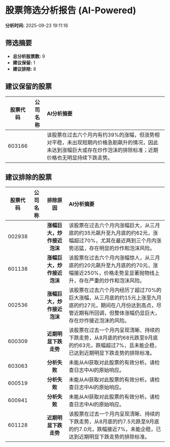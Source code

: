 # 股票筛选分析报告 (AI-Powered)

**分析时间:** 2025-09-23 19:11:16

## 筛选摘要

- **总分析股票数:** 9
- **建议保留:** 1
- **建议排除:** 8

## 建议保留的股票

| 股票代码 | 公司名称 | AI分析摘要 |
|:---:|:---:|:---|
| 603166 |  | 该股票在过去六个月内有约39%的涨幅，但涨势相对平稳，未出现短期内价格急剧飙升的情况，因此未达到涨幅巨大或存在炒作泡沫的排除标准；近期价格也无明显持续下跌走势。 |

## 建议排除的股票

| 股票代码 | 公司名称 | 排除原因 | AI分析摘要 |
|:---:|:---:|:---:|:---|
| 002938 |  | **涨幅巨大，炒作接近泡沫** | 该股票在过去六个月内涨幅巨大，从三月底的约35元飙升至九月底的约62元，涨幅超过70%，尤其在最近两到三个月内涨势迅猛，存在明显的炒作和泡沫风险。 |
| 601138 |  | **涨幅巨大，炒作接近泡沫** | 该股票在过去六个月内涨幅惊人，从三月底的约20元飙升至九月底的约70元，涨幅接近250%，价格走势呈显著抛物线上升，存在严重的炒作和泡沫风险。 |
| 002536 |  | **涨幅巨大，炒作接近泡沫** | 该股票在过去六个月内经历了超过70%的巨大涨幅，从三月底的约15元上涨至九月底的约27元，期间在八月份达到高点，尽管近期有所回调，但整体涨幅仍显巨大，存在炒作接近泡沫的风险。 |
| 600309 |  | **近期明显下跌走势** | 该股票在过去一个月内呈现清晰、持续的下跌走势，从8月底的约68元跌至9月底的约63元，跌幅超过7%，且未能企稳，已达到近期明显下跌走势的排除标准。 |
| 603063 |  | **分析失败** | 未能从AI获取对此股票的有效分析。请检查日志中AI的原始响应。 |
| 600519 |  | **分析失败** | 未能从AI获取对此股票的有效分析。请检查日志中AI的原始响应。 |
| 600941 |  | **分析失败** | 未能从AI获取对此股票的有效分析。请检查日志中AI的原始响应。 |
| 601128 |  | **近期明显下跌走势** | 该股票在过去一个月内呈现清晰、持续的下跌走势，从8月底的约7.5元跌至9月底的约7.0元，跌幅接近7%，未能企稳，已达到近期明显下跌走势的排除标准。 |
